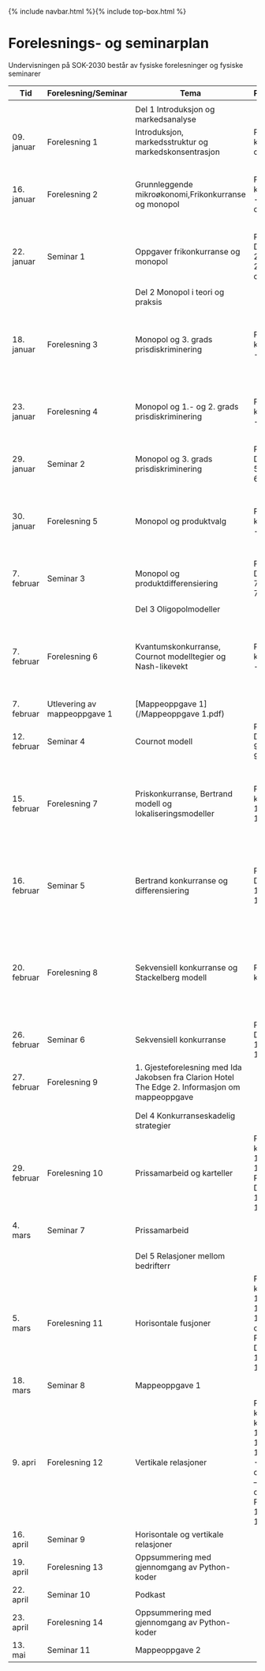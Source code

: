 {% include navbar.html %}{% include top-box.html %}
# Forelesnings- og seminarplan  
Undervisningen på SOK-2030 består av fysiske forelesninger og fysiske seminarer





 
| Tid        | Forelesning/Seminar      | Tema                   | Pensum |    Ressurser |       
|------------|--------------|------------------------|-------------------|-------|      
|   |    |   |   |
|            |  |Del 1 Introduksjon og markedsanalyse|    |
|09. januar  |Forelesning 1 |Introduksjon, markedsstruktur og markedskonsentrasjon            |PRN kap.1 og 3.1  |    [Forelesning 1](/Forelesning 1 - Introduksjon.pdf)   |      
|16. januar  |Forelesning 2 |Grunnleggende mikroøkonomi,Frikonkurranse og monopol |PRN kap. 2.1 - 2.2 og 4.1|[Forelesning 2](/Forelesning 2 - grunnleggende mikrøkonomi.pdf) [Notater 2](/Notater til forelesning 2 – Grunnleggende mikroøkonomi.pdf)|
|22. januar| Seminar 1  |   Oppgaver frikonkurranse og monopol |Python Del 1 - 2.1.1, 2.1.2 og 2.2 | [Oppgaver seminar 1](/Seminar 1 - Frikonkurranse og monopol.pdf)|
|   |   |  |
|            |              |Del 2 Monopol i teori og praksis|    |
|18. januar  |Forelesning 3 |Monopol og 3. grads prisdiskriminering      |PRN kap. 5.1 - 5.5|  [Forelesning 3](/Forelesning 3 - monopol og prisdiskriminering.pdf)[Notater 3](/Notater til forelesning 3 – Monopol og 3. grads prisdiskriminering.pdf)|
|23. januar |Forelesning 4|Monopol og 1.- og 2. grads prisdiskriminering|PRN kap. 6.1 - 6.3 |  [Forelesning 4](/Forelesning 4 - monopol og prisdiskriminering.pdf)[Notater 4](/Notater til forelesning 4 – monopol og  prisdiskriminering.pdf)|  
| 29. januar |Seminar 2 |Monopol og 3. grads prisdiskriminering |Python Del 2 - 5.3 og 6.1 | [Oppgaver seminar 2](/Seminar 2 - Oppgaver monopol og prisdiskriminering .pdf)|
|30. januar |Forelesning 5|Monopol og produktvalg|PRN kap. 7.1 - 7.5 | [Forelesning 5](/Forelesning 5 - monopol, produktvalg og kvalitet.pdf)[Notater 5](/Notater til forelesning 5 - monopol, produktvalg og kvalitet.pdf)|
|7. februar |Seminar 3|Monopol og produktdifferensiering| Python Del 2 - 7.3 og 7.5|  [Oppgaver seminar 3](/Seminar 3 - Oppgaver monopol og produktdifferensiering.pdf)| 
|  |   |   |
|            |              |Del 3 Oligopolmodeller|    |
|7. februar|Forelesning 6 |Kvantumskonkurranse, Cournot modelltegier og Nash-likevekt   |PRN kap. 9.1 - 9.5 |[Forelesning 6](/Forelesning 6 - Kvantumskonkurranse og Cournot modell - til forelesning.pdf)[Notater 6](/Notater til forelesning 6 – Kvantumskonkurranse og Cournot modell.pptx)|
| 7. februar| Utlevering av mappeoppgave 1|[Mappeoppgave 1](/Mappeoppgave 1.pdf)|
|12. februar |Seminar 4|Cournot modell|Python Del 3 - 9.4 og 9.5| [Oppgaver seminar 4](/Seminar 4 - Cournot modell.pdf)|
|15. februar  |Forelesning 7 |Priskonkurranse, Bertrand modell og lokaliseringsmodeller |PRN kap. 10.1 - 10.4 | [Forelesning 7](/Forelesning 7 - Priskonkurranse og Bertrand modell.pdf)[Notater 7](/Notater til forelesning 7 -  priskonkurranse og lokaliseringsmodeller.pdf)|
|16. februar |Seminar 5|Bertrand konkurranse og differensiering| Python Del 3 - 10.2 og 10.3| [Oppgaver seminar 5](/Seminar 5 - Oppgaver Bertrand modell og lokaliseringsmodell.pdf)[Løsning oppgave 1](/Seminar 5 - Løsning av oppgave 1 - Cournot og Bertrand model.pdf)| 
|20. februar |Forelesning 8|Sekvensiell konkurranse og Stackelberg modell |PRN kap. 11 |    [Forelesning 8](/Forelesning 8- Sekvensiell konkurranse og Stackelberg modell.pdf)[Notater 8](/Notater til forelesning  8 -  Sekvensiell konkurranse og Stackelberg modell.pdf)|
|26. februar |Seminar 6| Sekvensiell konkurranse|  Python Del 2 - 11.1 og 11.2 |   [Oppgaver seminar 6](/Seminar 6 - Oppgave sekvensiell konkurranse.pdf)|
|27. februar|Forelesning 9 |1. Gjesteforelesning med Ida Jakobsen fra Clarion Hotel The Edge   2. Informasjon om mappeoppgave|      |[Forelesning mappeoppgave 1](/Forelesning - mappeoppgave 1.pdf)|
| | |
|   |   |
|            |              |Del 4 Konkurranseskadelig strategier|    |
|29. februar|Forelesning 10 |Prissamarbeid og karteller          |PRN kap. 14.1 - 14.2 og Python Del 4 - 14.1 - 14.2| 
|4. mars |Seminar 7|Prissamarbeid| | [Oppgaver seminar 7](/Seminar  7 - Oppgaver prissamarbeid.pdf)|
  |   |   | 
|      |      |Del 5 Relasjoner mellom bedrifterr|    |
|5. mars|Forelesning 11 |Horisontale fusjoner          |PRN kap. 15.1 - 15.2 og 15.5.1 og Python Del 5 - 15.1 - 15.2  |  
|18. mars |Seminar 8|Mappeoppgave 1||  
|9. apri |Forelesning 12 |Vertikale relasjoner |PRN kap. kap. 16.1 – 16.3.1, 17.1 -17.3 og 18.1 – 18.2 og Python 16.1 - 16.2|
|16. april |Seminar 9|Horisontale og vertikale relasjoner||    
|19. april|Forelesning 13|Oppsummering med gjennomgang av Python-koder ||   
|22. april |Seminar 10|Podkast ||  
|23. april|Forelesning 14|Oppsummering med gjennomgang av Python-koder ||   
|13. mai |Seminar 11|Mappeoppgave 2|  
